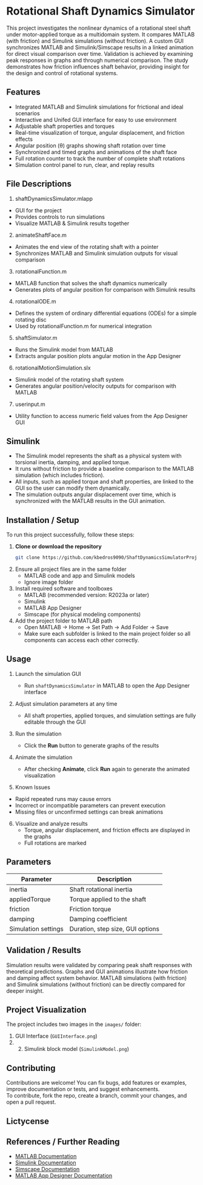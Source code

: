 # Rotational Shaft Dynamics Simulator

This project investigates the nonlinear dynamics of a rotational steel shaft under motor-applied torque as a multidomain system. It compares MATLAB (with friction) and Simulink simulations (without friction). A custom GUI synchronizes MATLAB and Simulink/Simscape results in a linked animation for direct visual comparison over time. Validation is achieved by examining peak responses in graphs and through numerical comparison. The study demonstrates how friction influences shaft behavior, providing insight for the design and control of rotational systems.

## Features
   - Integrated MATLAB and Simulink simulations for frictional and ideal scenarios  
   - Interactive and Unifed GUI interface for easy to use environment
   - Adjustable shaft properties and torques
   - Real-time visualization of torque, angular displacement, and friction effects
   - Angular position (θ) graphs showing shaft rotation over time   
   - Synchronized and timed graphs and animations of the shaft face
   - Full rotation counter to track the number of complete shaft rotations  
   - Simulation control panel to run, clear, and replay results  

## File Descriptions
1. shaftDynamicsSimulator.mlapp
- GUI for the project
- Provides controls to run simulations
- Visualize MATLAB & Simulink results together
2. animateShaftFace.m
- Animates the end view of the rotating shaft with a pointer
- Synchronizes MATLAB and Simulink simulation outputs for visual comparison
3. rotationalFunction.m
- MATLAB function that solves the shaft dynamics numerically
- Generates plots of angular position for comparison with Simulink results
4. rotationalODE.m
- Defines the system of ordinary differential equations (ODEs) for a simple rotating disc
- Used by rotationalFunction.m for numerical integration
5. shaftSimulator.m
- Runs the Simulink model from MATLAB
- Extracts angular position plots angular motion in the App Designer
6. rotationalMotionSimulation.slx
- Simulink model of the rotating shaft system
- Generates angular position/velocity outputs for comparison with MATLAB
7. userinput.m
- Utility function to access numeric field values from the App Designer GUI 

## Simulink
   - The Simulink model represents the shaft as a physical system with torsional inertia, damping, and applied torque.
   - It runs without friction to provide a baseline comparison to the MATLAB simulation (which includes friction).
   - All inputs, such as applied torque and shaft properties, are linked to the GUI so the user can modify them dynamically.
   - The simulation outputs angular displacement over time, which is synchronized with the MATLAB results in the GUI animation.
  
## Installation / Setup

To run this project successfully, follow these steps:

1. **Clone or download the repository**  
   ```bash
   git clone https://github.com/kbedros9090/ShaftDynamicsSimulatorProject.git
2. Ensure all project files are in the same folder
   - MATLAB code and app and Simulink models
   - Ignore image folder
3. Install required software and toolboxes
   - MATLAB (recommended version: R2023a or later)
   - Simulink
   - MATLAB App Designer
   - Simscape (for physical modeling components)
4. Add the project folder to MATLAB path  
   - Open MATLAB → Home → Set Path → Add Folder → Save  
   - Make sure each subfolder is linked to the main project folder so all components can access each other correctly.

## Usage

1. Launch the simulation GUI  
   - Run `shaftDynamicsSimulator` in MATLAB to open the App Designer interface  

2. Adjust simulation parameters at any time  
   - All shaft properties, applied torques, and simulation settings are fully editable through the GUI

3. Run the simulation  
   - Click the **Run** button to generate graphs of the results  

4. Animate the simulation   
   - After checking **Animate**, click **Run** again to generate the animated visualization

5. Known Issues
- Rapid repeated runs may cause errors
- Incorrect or incompatible parameters can prevent execution
- Missing files or unconfirmed settings can break animations

6. Visualize and analyze results  
   - Torque, angular displacement, and friction effects are displayed in the graphs  
   - Full rotations are marked

## Parameters

| Parameter           | Description                         |
|--------------------|-------------------------------------|
| inertia             | Shaft rotational inertia             |
| appliedTorque       | Torque applied to the shaft          |
| friction            | Friction torque                      |
| damping             | Damping coefficient                  |
| Simulation settings | Duration, step size, GUI options    |

## Validation / Results
Simulation results were validated by comparing peak shaft responses with theoretical predictions. Graphs and GUI animations illustrate how friction and damping affect system behavior. MATLAB simulations (with friction) and Simulink simulations (without friction) can be directly compared for deeper insight.

## Project Visualization 
The project includes two images in the `images/` folder: 
1. GUI Interface (`GUIInterface.png`)
2. 2. Simulink block model (`SimulinkModel.png`)

## Contributing
Contributions are welcome! You can fix bugs, add features or examples, improve documentation or tests, and suggest enhancements.  
To contribute, fork the repo, create a branch, commit your changes, and open a pull request.

## Lictycense

## References / Further Reading  
- [MATLAB Documentation](https://www.mathworks.com/help/matlab/index.html)  
- [Simulink Documentation](https://www.mathworks.com/help/simulink/index.html)  
- [Simscape Documentation](https://www.mathworks.com/help/simscape/index.html)  
- [MATLAB App Designer Documentation](https://www.mathworks.com/help/matlab/app-designer.html)  
